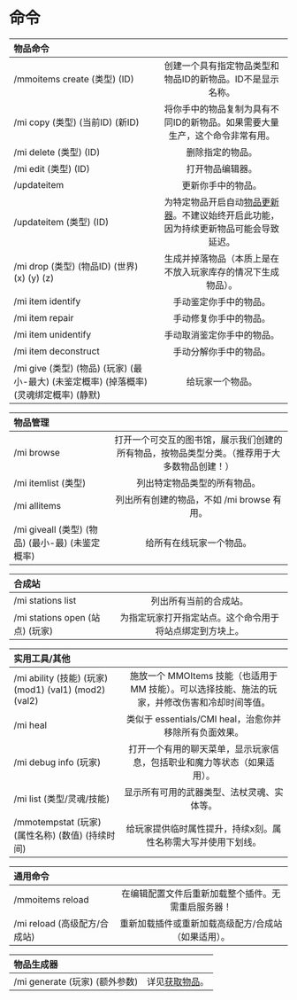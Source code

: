 # 命令

| **物品命令**                                                     |                                                            |
| :----------------------------------------------------------- | :--------------------------------------------------------: |
| /mmoitems create (类型) (ID)                                   |              创建一个具有指定物品类型和物品ID的新物品。ID不是显示名称。               |
| /mi copy (类型) (当前ID) (新ID)                                   |          将你手中的物品复制为具有不同ID的新物品。如果需要大量生产，这个命令非常有用。           |
| /mi delete (类型) (ID)                                         |                          删除指定的物品。                          |
| /mi edit (类型) (ID)                                           |                          打开物品编辑器。                          |
| /updateitem                                                  |                         更新你手中的物品。                          |
| /updateitem (类型) (ID)                                        | 为特定物品开启自动[物品更新器](../item-management/item-updater)。不建议始终开启此功能，因为持续更新物品可能会导致延迟。 |
| /mi drop (类型) (物品ID) (世界) (x) (y) (z)                        |               生成并掉落物品（本质上是在不放入玩家库存的情况下生成物品）。               |
| /mi item identify                                            |                        手动鉴定你手中的物品。                         |
| /mi item repair                                              |                        手动修复你手中的物品。                         |
| /mi item unidentify                                          |                       手动取消鉴定你手中的物品。                        |
| /mi item deconstruct                                         |                        手动分解你手中的物品。                         |
| /mi give (类型) (物品) (玩家) (最小-最大) (未鉴定概率) (掉落概率) (灵魂绑定概率) (静默) |                          给玩家一个物品。                          |

| **物品管理**                             |                                                |
| :----------------------------------- | :--------------------------------------------: |
| /mi browse                           | 打开一个可交互的图书馆，展示我们创建的所有物品，按物品类型分类。（推荐用于大多数物品创建！） |
| /mi itemlist (类型)                    |                 列出特定物品类型的所有物品。                 |
| /mi allitems                         |          列出所有创建的物品，不如 /mi browse 有用。           |
| /mi giveall (类型) (物品) (最小-最) (未鉴定概率) |                  给所有在线玩家一个物品。                  |

| **合成站**                     |                              |
| :-------------------------- | :--------------------------: |
| /mi stations list           |         列出所有当前的合成站。          |
| /mi stations open (站点) (玩家) | 为指定玩家打开指定站点。这个命令用于将站点绑定到方块上。 |

| **实用工具/其他**                                       |                                                         |
| :------------------------------------------------ | :-----------------------------------------------------: |
| /mi ability (技能) (玩家) (mod1) (val1) (mod2) (val2) | 施放一个 MMOItems 技能（也适用于 MM 技能）。可以选择技能、施法的玩家，并修改伤害和冷却时间等值。 |
| /mi heal                                          |          类似于 essentials/CMI heal，治愈你并移除所有负面效果。          |
| /mi debug info (玩家)                               |          打开一个有用的聊天菜单，显示玩家信息，包括职业和魔力等状态（如果适用）。           |
| /mi list (类型/灵魂/技能)                               |                  显示所有可用的武器类型、法杖灵魂、实体等。                  |
| /mmotempstat (玩家) (属性名称) (数值) (持续时间)              |             给玩家提供临时属性提升，持续x刻。属性名称需大写并使用下划线。             |

| **通用命令**              |                            |
| :-------------------- | :------------------------: |
| /mmoitems reload      | 在编辑配置文件后重新加载整个插件。无需重启服务器！  |
| /mi reload (高级配方/合成站) | 重新加载插件或重新加载高级配方/合成站（如果适用）。 |

| **物品生成器**                |                              |
| :----------------------- | :--------------------------: |
| /mi generate (玩家) (额外参数) | 详见[获取物品](../item-management/obtaining-an-item)。 |
